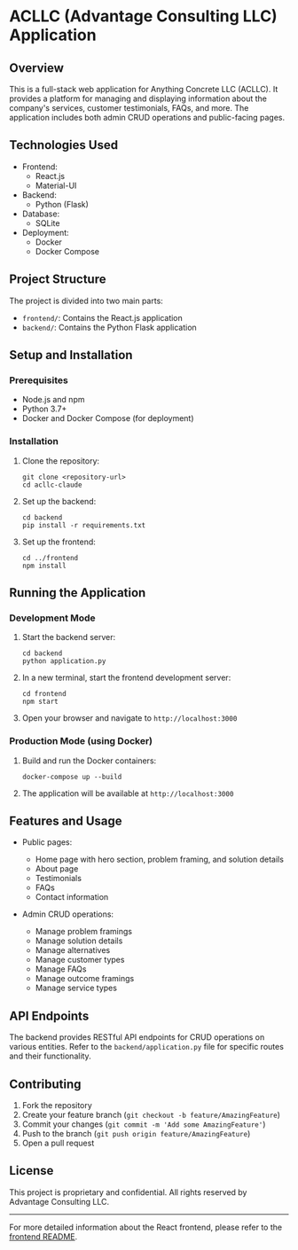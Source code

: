 # ACLLC (Advantage Consulting LLC) Application

## Overview

This is a full-stack web application for Anything Concrete LLC (ACLLC). It provides a platform for managing and displaying information about the company's services, customer testimonials, FAQs, and more. The application includes both admin CRUD operations and public-facing pages.

## Technologies Used

- Frontend:
  - React.js
  - Material-UI
- Backend:
  - Python (Flask)
- Database:
  - SQLite
- Deployment:
  - Docker
  - Docker Compose

## Project Structure

The project is divided into two main parts:

- `frontend/`: Contains the React.js application
- `backend/`: Contains the Python Flask application

## Setup and Installation

### Prerequisites

- Node.js and npm
- Python 3.7+
- Docker and Docker Compose (for deployment)

### Installation

1. Clone the repository:
   ```
   git clone <repository-url>
   cd acllc-claude
   ```

2. Set up the backend:
   ```
   cd backend
   pip install -r requirements.txt
   ```

3. Set up the frontend:
   ```
   cd ../frontend
   npm install
   ```

## Running the Application

### Development Mode

1. Start the backend server:
   ```
   cd backend
   python application.py
   ```

2. In a new terminal, start the frontend development server:
   ```
   cd frontend
   npm start
   ```

3. Open your browser and navigate to `http://localhost:3000`

### Production Mode (using Docker)

1. Build and run the Docker containers:
   ```
   docker-compose up --build
   ```

2. The application will be available at `http://localhost:3000`

## Features and Usage

- Public pages:
  - Home page with hero section, problem framing, and solution details
  - About page
  - Testimonials
  - FAQs
  - Contact information

- Admin CRUD operations:
  - Manage problem framings
  - Manage solution details
  - Manage alternatives
  - Manage customer types
  - Manage FAQs
  - Manage outcome framings
  - Manage service types

## API Endpoints

The backend provides RESTful API endpoints for CRUD operations on various entities. Refer to the `backend/application.py` file for specific routes and their functionality.

## Contributing

1. Fork the repository
2. Create your feature branch (`git checkout -b feature/AmazingFeature`)
3. Commit your changes (`git commit -m 'Add some AmazingFeature'`)
4. Push to the branch (`git push origin feature/AmazingFeature`)
5. Open a pull request

## License

This project is proprietary and confidential. All rights reserved by Advantage Consulting LLC.

---

For more detailed information about the React frontend, please refer to the [frontend README](frontend/README.md).